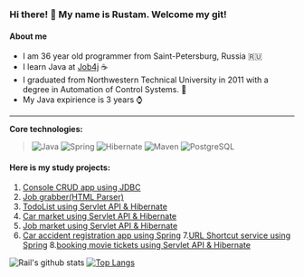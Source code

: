### Hi there! 👋 My name is Rustam. Welcome my git! 

#### About me

* I am 36 year old programmer from Saint-Petersburg, Russia :ru:
* I learn Java at [Job4j](https://job4j.ru/) :coffee:
* I graduated from Northwestern Technical University in 2011 with a degree in Automation of Control Systems. :office:
* My Java expirience is 3 years :watch:

-----------
<b>Core technologies:</b>
> ![Java](https://img.shields.io/badge/Java-%3E%3D%208-orange) 
![Spring](https://img.shields.io/badge/Spring-%3E%3D%205.0-green)
![Hibernate](https://img.shields.io/badge/Hibernate-%3E%3D%205.0-yellow)
![Maven](https://img.shields.io/badge/Maven-3-red)
![PostgreSQL](https://img.shields.io/badge/PostgreSQL-%3E%3D%209-blue)

#### Here is my study projects:

1. [Console CRUD app using JDBC](https://github.com/RustamSaidov/job4j_tracker)
2. [Job grabber(HTML Parser)](https://github.com/RustamSaidov/job4j_grabber)
3. [TodoList using Servlet API & Hibernate](https://github.com/RustamSaidov/job4j_todo)
4. [Car market using Servlet API & Hibernate](https://github.com/RustamSaidov/job4j_cars)
5. [Job market using Servlet API & Hibernate](https://github.com/RustamSaidov/job4j_dreamjob)
6. [Car accident registration app using Spring](https://github.com/RustamSaidov/job4j_accidents)
7.[URL Shortcut service using Spring](https://github.com/RustamSaidov/job4j_url_shortcut)
8.[booking movie tickets using Servlet API & Hibernate](https://github.com/RustamSaidov/job4j_cinema)

![Rail's github stats](https://github-readme-stats.vercel.app/api?username=RustamSaidov&hide=stars,prs,issues,contribs)
[![Top Langs](https://github-readme-stats.vercel.app/api/top-langs/?username=RustamSaidov&layout=compact)](https://github.com/RustamSaidov/github-readme-stats)

<!--
**ShamRail/ShamRail** is a ✨ _special_ ✨ repository because its `README.md` (this file) appears on your GitHub profile.

Here are some ideas to get you started:

- 🔭 I’m currently working on ...
- 🌱 I’m currently learning ...
- 👯 I’m looking to collaborate on ...
- 🤔 I’m looking for help with ...
- 💬 Ask me about ...
- 📫 How to reach me: ...
- 😄 Pronouns: ...
- ⚡ Fun fact: ...
-->
